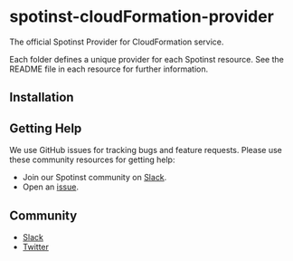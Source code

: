 # spotinst-cloudFormation-provider

The official Spotinst Provider for CloudFormation service.

Each folder defines a unique provider for each Spotinst resource. See the README file in each resource for further information.

## Installation



## Getting Help

We use GitHub issues for tracking bugs and feature requests. Please use these community resources for getting help:

* Join our Spotinst community on [Slack](http://slack.spotinst.com/).
* Open an [issue](https://github.com/spotinst/spotinst-cloudFormation-provider/issues/new/choose/).

## Community

* [Slack](http://slack.spotinst.com/)
* [Twitter](https://twitter.com/spotinst/)
